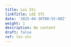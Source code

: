 ```yaml
---
title: Loi Stc
linkTitle: LOI STC
date: '2025-04-30T00:55:00Z'
weight: 1
description: No content
draft: false
ref: loi-stc
---
```


